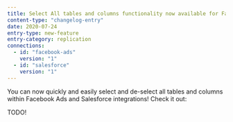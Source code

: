 ```yaml
---
title: Select All tables and columns functionality now available for Facebook Ads and Salesforce
content-type: "changelog-entry"
date: 2020-07-24
entry-type: new-feature
entry-category: replication
connections:
  - id: "facebook-ads"
    version: "1"
  - id: "salesforce"
    version: "1"
---
```


You can now quickly and easily select and de-select all tables and columns within Facebook Ads and Salesforce integrations! Check it out:

TODO!